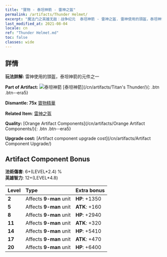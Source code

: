 ```yaml
---
title: "寶物 - 泰坦神箭 - 雷神之盔"
permalink: /artifacts/Thunder Helmet/
excerpt: "魔法门之英雄无敌：战争纪元  泰坦神箭 - 雷神之盔. 雷神使用的頭盔，泰坦神箭的元件之一"
last_modified_at: 2021-08-04
locale: cn
ref: "Thunder Helmet.md"
toc: false
classes: wide
---
```




## 詳情

 **玩法詳解:** 雷神使用的頭盔，泰坦神箭的元件之一

 **Part of Artifact:** ![泰坦神箭](/images/t/icon_artifact_42.png) [泰坦神箭](/cn/artifacts/Titan's Thunder/){: .btn .btn--era5}

 **Dismantle: 75x** [寶物精華](/cn/Items/con_905/)

 **Related Item**: [雷神之盔](/cn/Items/art_158/)

 **Quality:** [Orange Artifact Components](/cn/artifacts/Orange Artifact Components/){: .btn .btn--era5}

 **Upgrade cost:** [Artifact component upgrade cost](/cn/artifacts/Artifact Component Upgrade/)

## Artifact Component Bonus

  **法術傷害**: 6+(LEVEL\*2.4) %<br/>**英雄智力**: 12+(LEVEL\*4.8)

  |  Level  | Type |    Extra bonus  | 
  |:--------|:-----|:----------------| 
  | **2** | Affects **9-man** unit | **HP**: +1350 | 
  | **5** | Affects **9-man** unit | **ATK**: +160 | 
  | **8** | Affects **9-man** unit | **HP**: +2940 | 
  | **11** | Affects **9-man** unit | **ATK**: +320 | 
  | **14** | Affects **9-man** unit | **HP**: +5410 | 
  | **17** | Affects **9-man** unit | **ATK**: +470 | 
  | **20** | Affects **9-man** unit | **HP**: +6400 | 
